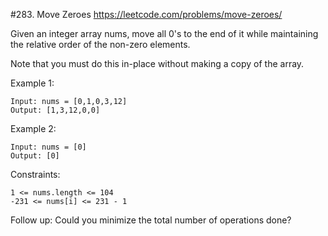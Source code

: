 #283. Move Zeroes
https://leetcode.com/problems/move-zeroes/

Given an integer array nums, move all 0's to the end of it while maintaining the relative order of the non-zero elements.

Note that you must do this in-place without making a copy of the array.

Example 1:
```
Input: nums = [0,1,0,3,12]
Output: [1,3,12,0,0]
```
Example 2:
```
Input: nums = [0]
Output: [0]
```

Constraints:
```
1 <= nums.length <= 104
-231 <= nums[i] <= 231 - 1
```

Follow up: Could you minimize the total number of operations done?